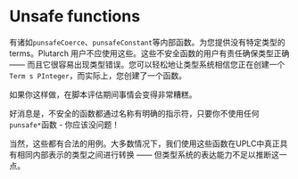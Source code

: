 # Unsafe functions

有诸如`punsafeCoerce`、`punsafeConstant`等内部函数。为您提供没有特定类型的terms。Plutarch 用户不应使用这些。这些不安全函数的用户有责任确保类型正确 —— 而且它很容易出现类型错误。您可以轻松地让类型系统相信您正在创建一个`Term s PInteger`，而实际上，您创建了一个函数。

如果你这样做，在脚本评估期间事情会变得非常糟糕。

好消息是，不安全的函数都通过名称有明确的指示符，只要你不使用任何`punsafe*`函数 - 你应该没问题！

当然，这些都有合法的用例。大多数情况下，我们使用这些函数在UPLC中真正具有相同内部表示的类型之间进行转换 —— 但类型系统的表达能力不足以推断这一点。
